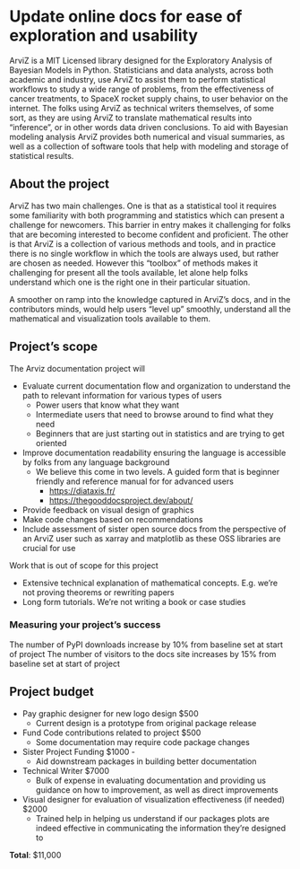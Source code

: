 # Update online docs for ease of exploration and usability
ArviZ is a MIT Licensed library designed for the Exploratory Analysis of Bayesian Models in Python. Statisticians and data analysts, across both academic and industry, use ArviZ to assist them to perform statistical workflows to study a wide range of problems, from the effectiveness of cancer treatments, to SpaceX rocket supply chains, to user behavior on the internet. The folks using ArviZ as technical writers themselves, of some sort, as they are using ArviZ to translate mathematical results into “inference”, or in other words data driven conclusions. To aid with Bayesian modeling analysis ArviZ provides both numerical and visual summaries, as well as a collection of software tools that help with modeling and storage of statistical results.

## About the project
ArviZ has two main challenges. One is that as a statistical tool it requires some familiarity with both programming and statistics which can present a challenge for newcomers. This barrier in entry makes it challenging for folks that are becoming interested to become confident and proficient. The other is that ArviZ is a collection of various methods and tools, and in practice there is no single workflow in which the tools are always used, but rather are chosen as needed. However this “toolbox” of methods makes it challenging for present all the tools available, let alone help folks understand which one is the right one in their particular situation.

A smoother on ramp into the knowledge captured in ArviZ’s docs, and in the contributors minds, would help users “level up” smoothly, understand all the mathematical and visualization tools available to them.

## Project’s scope
The Arviz documentation project will
* Evaluate current documentation flow and organization to understand the path to relevant information for various types of users
   * Power users that know what they want
   * Intermediate users that need to browse around to find what they need
   * Beginners that are just starting out in statistics and are trying to get oriented
* Improve documentation readability ensuring the language is accessible by folks from any language background
   * We believe this come in two levels. A guided form that is beginner friendly and reference manual for for advanced users
      * https://diataxis.fr/
      * https://thegooddocsproject.dev/about/
* Provide feedback on visual design of graphics
* Make code changes based on recommendations
* Include assessment of sister open source docs from the perspective of an ArviZ user such as xarray and matplotlib as these OSS libraries are crucial for use

Work that is out of scope for this project
* Extensive technical explanation of mathematical concepts. E.g. we’re not proving theorems or rewriting papers
* Long form tutorials. We’re not writing a book or case studies

### Measuring your project’s success
The number of PyPI downloads increase by 10% from baseline set at start of project
The number of visitors to the docs site increases by 15% from baseline set at start of project

## Project budget
* Pay graphic designer for new logo design $500
   * Current design is a prototype from original package release
* Fund Code contributions related to project $500
   * Some documentation may require code package changes
* Sister Project Funding $1000  -
   * Aid downstream packages in building better documentation
* Technical Writer $7000
   * Bulk of expense in evaluating documentation and providing us guidance on how to improvement, as well as direct improvements
* Visual designer for evaluation of visualization effectiveness (if needed) $2000
    * Trained help in helping us understand if our packages plots are indeed effective in communicating the information they’re designed to

**Total**: $11,000
